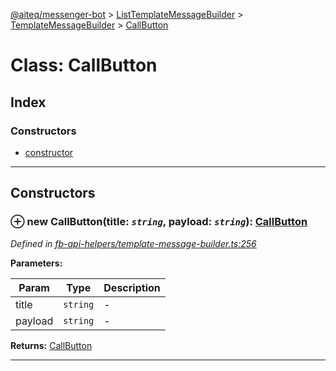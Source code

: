 [@aiteq/messenger-bot](../README.md) > [ListTemplateMessageBuilder](../classes/listtemplatemessagebuilder.md) > [TemplateMessageBuilder](../modules/listtemplatemessagebuilder.templatemessagebuilder.md) > [CallButton](../classes/listtemplatemessagebuilder.templatemessagebuilder.callbutton.md)



# Class: CallButton

## Index

### Constructors

* [constructor](listtemplatemessagebuilder.templatemessagebuilder.callbutton.md#constructor)



---
## Constructors
<a id="constructor"></a>


### ⊕ **new CallButton**(title: *`string`*, payload: *`string`*): [CallButton](listtemplatemessagebuilder.templatemessagebuilder.callbutton.md)



*Defined in [fb-api-helpers/template-message-builder.ts:256](https://github.com/aiteq/messenger-bot/blob/a540dbb/src/fb-api-helpers/template-message-builder.ts#L256)*



**Parameters:**

| Param | Type | Description |
| ------ | ------ | ------ |
| title | `string`   |  - |
| payload | `string`   |  - |





**Returns:** [CallButton](listtemplatemessagebuilder.templatemessagebuilder.callbutton.md)

---


